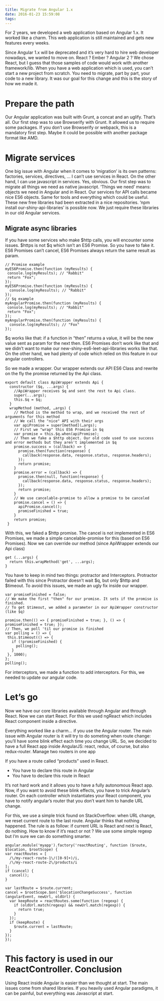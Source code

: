 ```yaml
---
title: Migrate from Angular 1.x
date: 2016-01-23 15:59:08
tags:
---
```


For 2 years, we developed a web application based on Angular 1.x. It worked like a charm. This web application is still maintained and gets new features every weeks.

Since Angular 1.x will be deprecated and it’s very hard to hire web developer nowadays, we wanted to move on. React ? Ember ? Angular 2 ? We chose React, but I guess that those samples of code would work with another framework/lib.
When you have a web application which is used, you can’t start a new project from scratch. You need to migrate, part by part, your code to a new library. It was our goal for this change and this is the story of how we made it.

Prepare the path
================
Our Angular application was built with Grunt, a concat and an uglify. That’s all. Our first step was to use Browserify with Grunt. It allowed us to require some packages. If you don’t use Browserify or webpack, this is a mandatory first step. Maybe it could be possible with another package format like AMD.

Migrate services
================
One big issue with Angular when it comes to ‘migration’ is its own patterns: factories, services, directives, … I can’t use services in React. On the other hand, I can use javascript in services. Yes, obvious.
Our first step was to migrate all things we need as native javascript. ‘Things we need’ means: objects we need in Angular and in React. Our services for API calls became nice ES6 objects. Same for tools and everything which could be useful. These new free libraries had been extracted in a nice repositories. ‘npm install our-shiny-api-libraries’ is possible now. We just require these libraries in our old Angular services.

Migrate async libraries
-----------------------
If you have some services who make $http calls, you will encounter some issues. $https is not $q which isn’t an ES6 Promise. So you have to fake it.
ES6 Promises can’t cancel, ES6 Promises always return the same result as param.
```
// Promise example
myES6Promise.then(function (myResults) {
 console.log(myResults); // "Rabbit"
 return "Fox";
});
myES6Promise.then(function (myResults) {
  console.log(myResults); // "Rabbit"
});
// $q example
myAngularPromise.then(function (myResults) {
 console.log(myResults); // "Rabbit"
 return "Fox";
});
myAngularPromise.then(function (myResults) {
  console.log(myResults); // "Fox"
});
```
$q works like that: if a function in “then” returns a value, it will be the new value sent as param for the next then. ES6 Promises don’t work like that and we didn’t want to make our new-shiny-es6-leet-api-libraries works like that. On the other hand, we had plenty of code which relied on this feature in our angular controllers.

So we made a wrapper. Our wrapper extends our API ES6 Class and rewrite on the fly the promise returned by the Api class.

```
export default class ApiWrapper extends Api {
  constructor ($q, ...args) {
    //ApiWrapper receives $q and sent the rest to Api class.
    super(...args);
    this.$q = $q;
  }
  wrapMethod (method, …args) {
    // Method is the method to wrap, and we received the rest of arguments for this method
    // We call the "nice" API with their args
    var apiPromise = super[method](…args);
    // First we "wrap" this ES6 Promise in $q
    var promise = this.$q.when(apiPromise);
    // Then we fake a $http object. Our old code used to use success and error methods but they aren't implemented in $q
    promise.success = (callback) => {
      promise.then(function(response) {
        callback(response.data, response.status, response.headers);
      });
      return promise;
    }
    promise.error = (callback) => {
      promise.then(null, function(response) {
        callback(response.data, response.status, response.headers);
      });
      return promise;
    }
    // We use cancelable-promise to allow a promise to be canceled
    promise.cancel = () => {
      apiPromise.cancel();
      promiseFinished = true;
    }
    return promise;
 }
```
With this, we faked a $http promise. The cancel is not implemented in ES6 Promises, we made a simple cancelable-promise for this (based on ES6 Promises).
Now we can override our method (since ApiWrapper extends our Api class)
```
get (...args) {
  return this.wrapMethod('get', ...args);
}
```
You have to keep in mind two things: protractor and Interceptors. Protractor failed with this since Protractor doesn’t wait $q, but only $http and $timeout. To avoid this issues, we made an ugly fix inside our wrapper.
```
var promiseFinished = false;
// We make the first "then" for our promise. It sets if the promise is finished.
// To get $timeout, we added a parameter in our ApiWrapper constructor (like $q)

promise.then(() => { promiseFinished = true; }, () => { promiseFinished = true; });
// Then, we poll 'til our promise is finished
var polling = () => {
 this.$timeout(() => {
   if (!promiseFinished) {
     polling();
   }
 }, 1000);
};
polling();
```
For interceptors, we made a function to add interceptors. For this, we needed to update our angular code.

Let’s go
========
Now we have our core libraries available through Angular and through React. Now we can start React. For this we used ngReact which includes React component inside a directive.

Everything worked like a charm… if you use the Angular router. The main issue with Angular router is it will try to do someting when route change: you’ll have some blink effect each time you change URL. So, we decided to have a full React app inside AngularJS: react, redux, of course, but also redux-router.
Manage two routers in one app

If you have a route called “products” used in React.
* You have to declare this route in Angular
* You have to declare this route in React

It’s not hard work and it allows you to have a fully autonomous React app. Now, if you want to avoid these blink effects, you have to trick Angular’s router. On each controller which instantiates your React component, you have to notify angular’s router that you don’t want him to handle URL change.

For this, we use a simple trick found on StackOverflow: when URL change, we reset current route to the last route. Angular thinks that nothing happened. The rule is as follow: if current URL is React and next is React, do nothing. How to know if it’s react or not ? We use some simple regexp but I’m sure we can do something smarter.
```
angular.module('myapp').factory('reactRouting', function ($route, $location, $rootScope) {
var reactRoutes = [
  /\/my-react-route-1\/([0-9]+)/i,
  /\/my-react-route-2\/products/i
];
if (cancel) {
  cancel();
}

var lastRoute = $route.current;
cancel = $rootScope.$on('$locationChangeSuccess', function (angularEvent, newUrl, oldUrl) {
  var keepRoute = reactRoutes.some(function (regexp) {
    if (oldUrl.match(regexp) && newUrl.match(regexp)) {
      return true;
    }
  });
  if (keepRoute) {
    $route.current = lastRoute;
  }
});
});
```
This factory is used in our ReactController.
Conclusion
==========
Using React inside Angular is easier than we thought at start. The main issues come from shared libraries. If you heavily used Angular paradigms, it can be painful, but everything was Javascript at start.
